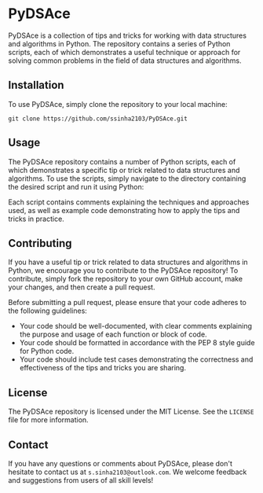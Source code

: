 # PyDSAce

PyDSAce is a collection of tips and tricks for working with data structures and algorithms in Python. The repository contains a series of Python scripts, each of which demonstrates a useful technique or approach for solving common problems in the field of data structures and algorithms.

## Installation

To use PyDSAce, simply clone the repository to your local machine:

`git clone https://github.com/ssinha2103/PyDSAce.git
`


## Usage

The PyDSAce repository contains a number of Python scripts, each of which demonstrates a specific tip or trick related to data structures and algorithms. To use the scripts, simply navigate to the directory containing the desired script and run it using Python:


Each script contains comments explaining the techniques and approaches used, as well as example code demonstrating how to apply the tips and tricks in practice.

## Contributing

If you have a useful tip or trick related to data structures and algorithms in Python, we encourage you to contribute to the PyDSAce repository! To contribute, simply fork the repository to your own GitHub account, make your changes, and then create a pull request.

Before submitting a pull request, please ensure that your code adheres to the following guidelines:

- Your code should be well-documented, with clear comments explaining the purpose and usage of each function or block of code.
- Your code should be formatted in accordance with the PEP 8 style guide for Python code.
- Your code should include test cases demonstrating the correctness and effectiveness of the tips and tricks you are sharing.

## License

The PyDSAce repository is licensed under the MIT License. See the `LICENSE` file for more information.

## Contact

If you have any questions or comments about PyDSAce, please don't hesitate to contact us at `s.sinha2103@outlook.com`. We welcome feedback and suggestions from users of all skill levels!
